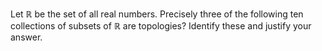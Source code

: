 Let $`\mathbb{R}`$ be the set of all real numbers. Precisely three of the following ten collections of subsets of $`\mathbb{R}`$ are topologies? Identify these and justify your answer.